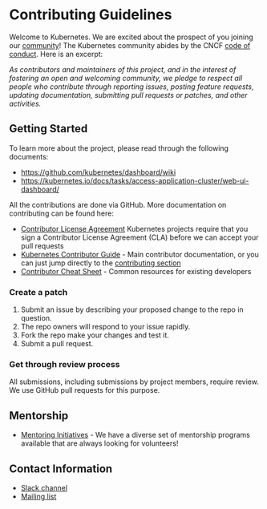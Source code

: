# Contributing Guidelines

Welcome to Kubernetes. We are excited about the prospect of you joining our [community](https://github.com/kubernetes/community)! The Kubernetes community abides by the CNCF [code of conduct](code-of-conduct.md). Here is an excerpt:

_As contributors and maintainers of this project, and in the interest of fostering an open and welcoming community, we pledge to respect all people who contribute through reporting issues, posting feature requests, updating documentation, submitting pull requests or patches, and other activities._

## Getting Started

To learn more about the project, please read through the following documents:

- https://github.com/kubernetes/dashboard/wiki
- https://kubernetes.io/docs/tasks/access-application-cluster/web-ui-dashboard/

All the contributions are done via GitHub.
More documentation on contributing can be found here:

- [Contributor License Agreement](https://git.k8s.io/community/CLA.md) Kubernetes projects require that you sign a Contributor License Agreement (CLA) before we can accept your pull requests
- [Kubernetes Contributor Guide](http://git.k8s.io/community/contributors/guide) - Main contributor documentation, or you can just jump directly to the [contributing section](http://git.k8s.io/community/contributors/guide#contributing)
- [Contributor Cheat Sheet](https://git.k8s.io/community/contributors/guide/contributor-cheatsheet.md) - Common resources for existing developers

### Create a patch

1. Submit an issue by describing your proposed change to the repo in question.
2. The repo owners will respond to your issue rapidly.
3. Fork the repo make your changes and test it.
4. Submit a pull request.

### Get through review process

All submissions, including submissions by project members, require review. We use GitHub pull requests for this purpose.

## Mentorship

- [Mentoring Initiatives](https://git.k8s.io/community/mentoring) - We have a diverse set of mentorship programs available that are always looking for volunteers!

## Contact Information

- [Slack channel](https://kubernetes.slack.com/messages/sig-ui)
- [Mailing list](https://groups.google.com/forum/#!forum/kubernetes-sig-ui)
